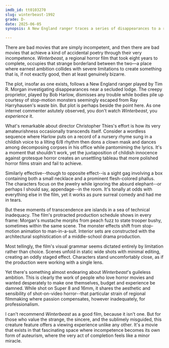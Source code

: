 ```yaml
---
imdb_id: tt0103270
slug: winterbeast-1992
grade: D-
date: 2025-06-05
synopsis: A New England ranger traces a series of disappearances to a remote lodge and its creepy owner, uncovering what may be an ancient curse.

---
```


There are bad movies that are simply incompetent, and then there are bad movies that achieve a kind of accidental poetry through their very incompetence. _Winterbeast_, a regional horror film that took eight years to complete, occupies that strange borderland between the two—a place where earnest ambition collides with severe limitations to create something that is, if not exactly good, then at least genuinely bizarre.

The plot, insofar as one exists, follows a New England ranger played by Tim R. Morgan investigating disappearances near a secluded lodge. The creepy proprietor, played by Bob Harlow, dismisses any trouble while bodies pile up courtesy of stop-motion monsters seemingly escaped from Ray Harryhausen's waste bin. But plot is perhaps beside the point here. As one internet commenter astutely observed, you don't watch _Winterbeast_, you _experience_ it. 

What's remarkable about director Christopher Thies's effort is how its very amateurishness occasionally transcends itself. Consider a wordless sequence where  Harlow puts on a record of a nursery rhyme sung in a childish voice to a lilting 6/8 rhythm then dons a clown mask and dances among decomposing corpses in his office while pantomiming the lyrics. It's a moment that shouldn't work, yet the juxtaposition of childish innocence against grotesque horror creates an unsettling tableau that more polished horror films strain and fail to achieve.

Similarly effective--though to opposite effect--is a sight gag involving a box containing both a small necklace and a prominent flesh-colored phallus. The characters focus on the jewelry while ignoring the absurd elephant--or perhaps I should say, appendage--in the room. It's tonally at odds with everything else in the film, yet it works as pure surreal comedy and had me in tears.

But these moments of transcendence are islands in a sea of technical inadequacy. The film's protracted production schedule shows in every frame: Morgan's mustache morphs from peach fuzz to state trooper bushy, sometimes within the same scene. The monster effects shift from stop-motion animation to man-in-a-suit. Interior sets are constructed with the architectural sophistication of a middle-school drama production.

Most tellingly, the film's visual grammar seems dictated entirely by limitation rather than choice. Scenes unfold in static wide shots with minimal editing, creating an oddly staged effect. Characters stand uncomfortably close, as if the production were working with a single lens.

Yet there's something almost endearing about _Winterbeast_'s guileless ambition. This is clearly the work of people who love horror movies and wanted desperately to make one themselves, budget and experience be damned. While shot on Super 8 and 16mm, it shares the aesthetic and sensibility of shot-on-video horror--that particular strain of regional filmmaking where passion compensates, however inadequately, for professionalism.

I can't recommend _Winterbeast_ as a good film, because it isn't one. But for those who value the strange, the sincere, and the sublimely misguided, this creature feature offers a viewing experience unlike any other. It's a movie that exists in that fascinating space where incompetence becomes its own form of auteurism, where the very act of completion feels like a minor miracle.

